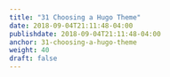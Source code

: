 ```yaml
---
title: "31 Choosing a Hugo Theme"
date: 2018-09-04T21:11:48-04:00
publishdate: 2018-09-04T21:11:48-04:00
anchor: 31-choosing-a-hugo-theme
weight: 40
draft: false
---
```


